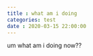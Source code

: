 ```yaml
---
title : what am i doing
categories: test
date : 2020-03-15 22:00:00
---
```



um what am i doing now??
